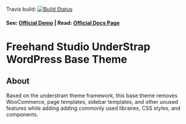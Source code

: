 Travis build: [![Build Status](https://travis-ci.org/understrap/understrap.svg?branch=master)](https://travis-ci.org/understrap/understrap)

#### See: [Official Demo](https://understrap.com/understrap) | Read: [Official Docs Page](https://understrap.github.io/)

# Freehand Studio UnderStrap WordPress Base Theme

## About

Based on the understram theme framework, this base theme removes WooCommerce, page templates, sidebar templates, and other unused features while adding adding commonly used libraires, CSS styles, and components.